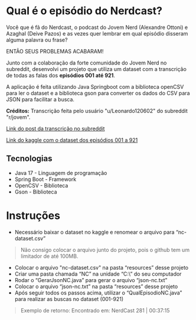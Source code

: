# Qual é o episódio do Nerdcast?

Você que é fã do Nerdcast, o podcast do Jovem Nerd (Alexandre Ottoni) e Azaghal (Deive Pazos) e as vezes quer lembrar em qual episódio disseram alguma palavra ou frase?

ENTÃO SEUS PROBLEMAS ACABARAM! 

Junto com a colaboração da forte comunidade do Jovem Nerd no subreddit, desenvolvi um projeto que utiliza um dataset com a transcrição de todas as falas dos **episódios 001 até 921**.

A aplicação é feita utilizando Java Springboot com a biblioteca openCSV para ler o dataset e a biblioteca gson para converter os dados do CSV para JSON para facilitar a busca.

**Créditos:** Transcrição feita pelo usuário "u/Leonardo120602" do subreddit "r/jovem".

[Link do post da transcrição no subreddit](https://www.reddit.com/r/jovemnerd/comments/1bpgz0w/transcri%C3%A7%C3%A3o_dos_nerdcasts_do_001_ao_921/ "Link do post da transcrição no subreddit")

[Link do kaggle com o dataset dos episódios 001 a 921](https://www.kaggle.com/datasets/leonardocosta1206/nerdcast-transcriptions "Link do kaggle com o dataset dos episódios 001 a 921")

## Tecnologias
- Java 17 - Linguagem de programação
- Spring Boot - Framework
- OpenCSV - Biblioteca
- Gson - Biblioteca

# Instruções
- Necessário baixar o dataset no kaggle e renomear o arquivo para “nc-dataset.csv”
> Não consigo colocar o arquivo junto do projeto, pois o github tem um limitador de até 100MB.
- Colocar o arquivo "nc-dataset.csv" na pasta “resources” desse projeto
- Criar uma pasta chamada “NC” na unidade “C:\” do seu computador
- Rodar o “GerarJsonNC.java” para gerar o arquivo “json-nc.txt”
- Colocar o arquivo “json-nc.txt” na pasta “resources” desse projeto
- Após seguir todos os passos acima, utilizar o “QualEpisodioNC.java” para realizar as buscas no dataset (001-921)
> Exemplo de retorno: Encontrado em: NerdCast 281 | 00:37:15
